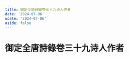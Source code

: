 ```yaml
---
title: 御定全唐詩錄卷三十九诗人作者
date: '2024-07-06'
udate: '2024-07-06'
aside: false
---
```

# 御定全唐詩錄卷三十九诗人作者

<AuthorPage :authorMap="authorMap" :chapternum="39" />

<script setup>
const chapter = '卷三十九';
import authorMap from '/data/qtsl/卷三十九/author.json'
</script>
